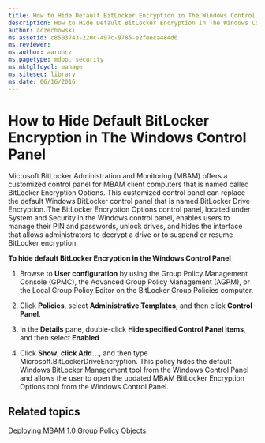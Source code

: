 ```yaml
---
title: How to Hide Default BitLocker Encryption in The Windows Control Panel
description: How to Hide Default BitLocker Encryption in The Windows Control Panel
author: aczechowski
ms.assetid: c8503743-220c-497c-9785-e2feeca484d6
ms.reviewer:
ms.author: aaroncz
ms.pagetype: mdop, security
ms.mktglfcycl: manage
ms.sitesec: library
ms.date: 06/16/2016
---
```



# How to Hide Default BitLocker Encryption in The Windows Control Panel


Microsoft BitLocker Administration and Monitoring (MBAM) offers a customized control panel for MBAM client computers that is named called BitLocker Encryption Options. This customized control panel can replace the default Windows BitLocker control panel that is named BitLocker Drive Encryption. The BitLocker Encryption Options control panel, located under System and Security in the Windows control panel, enables users to manage their PIN and passwords, unlock drives, and hides the interface that allows administrators to decrypt a drive or to suspend or resume BitLocker encryption.

**To hide default BitLocker Encryption in the Windows Control Panel**

1.  Browse to **User configuration** by using the Group Policy Management Console (GPMC), the Advanced Group Policy Management (AGPM), or the Local Group Policy Editor on the BitLocker Group Policies computer.

2.  Click **Policies**, select **Administrative Templates**, and then click **Control Panel**.

3.  In the **Details** pane, double-click **Hide specified Control Panel items**, and then select **Enabled**.

4.  Click **Show**, **click Add…**, and then type Microsoft.BitLockerDriveEncryption. This policy hides the default Windows BitLocker Management tool from the Windows Control Panel and allows the user to open the updated MBAM BitLocker Encryption Options tool from the Windows Control Panel.

## Related topics


[Deploying MBAM 1.0 Group Policy Objects](deploying-mbam-10-group-policy-objects.md)

 

 





